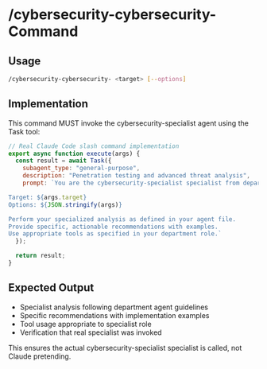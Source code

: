 # /cybersecurity-cybersecurity- Command

## Usage
```bash
/cybersecurity-cybersecurity- <target> [--options]
```

## Implementation
This command MUST invoke the cybersecurity-specialist agent using the Task tool:

```javascript
// Real Claude Code slash command implementation
export async function execute(args) {
  const result = await Task({
    subagent_type: "general-purpose",
    description: "Penetration testing and advanced threat analysis",
    prompt: `You are the cybersecurity-specialist specialist from departments/cybersecurity/agents/cybersecurity-specialist.md.

Target: ${args.target}
Options: ${JSON.stringify(args)}

Perform your specialized analysis as defined in your agent file.
Provide specific, actionable recommendations with examples.
Use appropriate tools as specified in your department role.`
  });

  return result;
}
```

## Expected Output
- Specialist analysis following department agent guidelines
- Specific recommendations with implementation examples
- Tool usage appropriate to specialist role
- Verification that real specialist was invoked

This ensures the actual cybersecurity-specialist specialist is called, not Claude pretending.